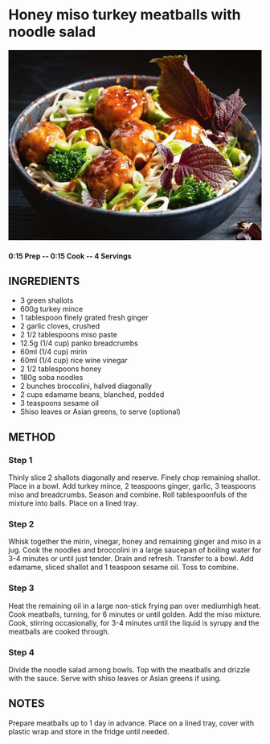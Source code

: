 # Honey miso turkey meatballs with noodle salad
![](https://raw.githubusercontent.com/fuzzwah/recipes/images/pics/Honey_miso_turkey_meatballs_with_noodle_salad.jpg)
#### 0:15 Prep -- 0:15 Cook -- 4 Servings
## INGREDIENTS
* 3 green shallots
* 600g turkey mince
* 1 tablespoon finely grated fresh ginger
* 2 garlic cloves, crushed
* 2 1/2 tablespoons miso paste
* 12.5g (1/4 cup) panko breadcrumbs
* 60ml (1/4 cup) mirin
* 60ml (1/4 cup) rice wine vinegar
* 2 1/2 tablespoons honey
* 180g soba noodles
* 2 bunches broccolini, halved diagonally
* 2 cups edamame beans, blanched, podded
* 3 teaspoons sesame oil
* Shiso leaves or Asian greens, to serve (optional)
## METHOD
### Step 1
Thinly slice 2 shallots diagonally and reserve. Finely chop remaining shallot. Place in a bowl. Add turkey mince, 2 teaspoons ginger, garlic, 3 teaspoons miso and breadcrumbs. Season and combine. Roll tablespoonfuls of the mixture into balls. Place on a lined tray.
### Step 2
Whisk together the mirin, vinegar, honey and remaining ginger and miso in a jug. Cook the noodles and broccolini in a large saucepan of boiling water for 3-4 minutes or until just tender. Drain and refresh. Transfer to a bowl. Add edamame, sliced shallot and 1 teaspoon sesame oil. Toss to combine.
### Step 3
Heat the remaining oil in a large non-stick frying pan over mediumhigh heat. Cook meatballs, turning, for 6 minutes or until golden. Add the miso mixture. Cook, stirring occasionally, for 3-4 minutes until the liquid is syrupy and the meatballs are cooked through.
### Step 4
Divide the noodle salad among bowls. Top with the meatballs and drizzle with the sauce. Serve with shiso leaves or Asian greens if using.
## NOTES
Prepare meatballs up to 1 day in advance. Place on a lined tray, cover with plastic wrap and store in the fridge until needed.

